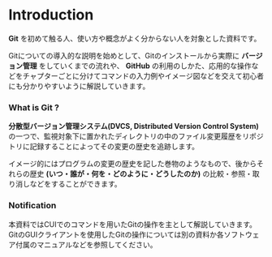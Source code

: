 Introduction
=======

**Git** を初めて触る人、使い方や概念がよく分からない人を対象とした資料です。

Gitについての導入的な説明を始めとして、Gitのインストールから実際に **バージョン管理** をしていくまでの流れや、 **GitHub** の利用のしかた、応用的な操作などをチャプターごとに分けてコマンドの入力例やイメージ図などを交えて初心者にも分かりやすいように解説していきます。

### What is Git ?

**分散型バージョン管理システム(DVCS, Distributed Version Control System)** の一つで、監視対象下に置かれたディレクトリの中のファイル変更履歴をリポジトリに記録することによってその変更の歴史を追跡します。

イメージ的にはプログラムの変更の歴史を記した巻物のようなもので、後からそれらの歴史 **(いつ・誰が・何を・どのように・どうしたのか)** の比較・参照・取り消しなどをすることができます。

### Notification

本資料ではCUIでのコマンドを用いたGitの操作を主として解説していきます。GitのGUIクライアントを使用したGitの操作については別の資料か各ソフトウェア付属のマニュアルなどを参照してください。